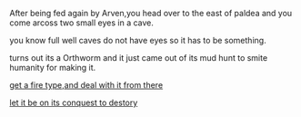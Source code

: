 After being fed again by Arven,you head over to the east of paldea and you come arcoss two small eyes in a cave.

you know full well caves do not have eyes so it has to be something.

turns out its a Orthworm and it just came out of its mud hunt to smite humanity for making it.

[get a fire type,and deal with it from there](saved-from-worm.md)

[let it be on its conquest to destory](defeat-titan-path.md)